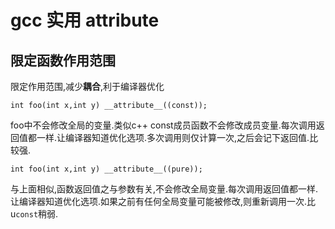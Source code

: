 # gcc 实用 attribute

## 限定函数作用范围

限定作用范围,减少**耦合**,利于编译器优化

```
int foo(int x,int y) __attribute__((const));
```

foo中不会修改全局的变量.类似c++ const成员函数不会修改成员变量.每次调用返回值都一样.让编译器知道优化选项.多次调用则仅计算一次,之后会记下返回值.比较强.

```
int foo(int x,int y) __attribute__((pure));
```

与上面相似,函数返回值之与参数有关,不会修改全局变量.每次调用返回值都一样.让编译器知道优化选项.如果之前有任何全局变量可能被修改,则重新调用一次.比u`const`稍弱.